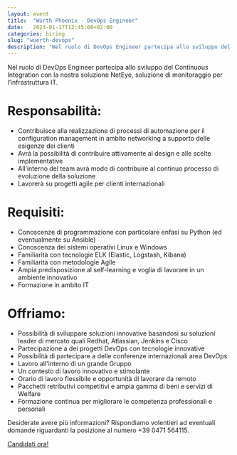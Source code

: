 ```yaml
---
layout: event
title:  "Würth Phoenix - DevOps Engineer"
date:   2023-01-17T12:45:00+02:00
categories: hiring
slug: "wuerth-devops"
description: "Nel ruolo di DevOps Engineer partecipa allo sviluppo del Continuous Integration con la nostra soluzione NetEye, soluzione di monitoraggio per l’infrastruttura IT. "
---
```


Nel ruolo di DevOps Engineer partecipa allo sviluppo del Continuous Integration con la nostra soluzione NetEye, soluzione di monitoraggio per l’infrastruttura IT. 

# Responsabilità:
- Contribuisce alla realizzazione di processi di automazione per il configuration management in ambito networking a supporto delle esigenze dei clienti
- Avrà la possibilità di contribuire attivamente al design e alle scelte implementative 
- All’interno del team avrà modo di contribuire al continuo processo di evoluzione della soluzione
- Lavorerà su progetti agile per clienti internazionali

# Requisiti:
- Conoscenze di programmazione con particolare enfasi su Python (ed eventualmente su Ansible)
- Conoscenza dei sistemi operativi Linux e Windows
- Familiarità con tecnologie ELK (Elastic, Logstash, Kibana)
- Familiarità con metodologie Agile
- Ampia predisposizione al self-learning e voglia di lavorare in un ambiente innovativo
- Formazione in ambito IT

# Offriamo:
- Possibilità di sviluppare soluzioni innovative basandosi su soluzioni leader di mercato quali Redhat, Atlassian, Jenkins e Cisco
- Partecipazione a dei progetti DevOps con tecnologie innovative
- Possibilità di partecipare a delle conferenze internazionali area DevOps
- Lavoro all'interno di un grande Gruppo
- Un contesto di lavoro innovativo e stimolante
- Orario di lavoro flessibile e opportunità di lavorare da remoto
- Pacchetti retributivi competitivi e ampia gamma di beni e servizi di Welfare
- Formazione continua per migliorare le competenza professionali e personali

Desiderate avere più informazioni? Rispondiamo volentieri ad eventuali domande riguardanti la posizione al numero +39 0471 564115. 

<a class="btn btn-primary text-white btn-lg mt-3" target="_blank" href="https://www.wuerth-phoenix.com/it/footer/carriera/invia-candidatura?tx_powermail_pi1%5Bselected_position%5D=DevOps%20Engineer%20in%20ambito%20networking%20&cHash=fc68a92da37b7c7373c842548c287083">Candidati ora!</a>